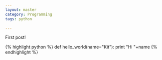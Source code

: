 ```yaml
---
layout: master
category: Programming
tags: python

---
```


First post!

{% highlight python %}
def hello_world(name="Kit"):
	print "Hi "+name
{% endhighlight %}
